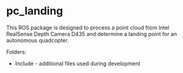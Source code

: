 # pc_landing

This ROS package is designed to process a point cloud from Intel RealSense Depth Camera D435 and determine a landing point for an autonomous quadcopter. 

Folders:
- Include - additional files used during development
